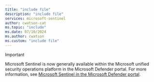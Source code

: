 ```yaml
---
title: "include file" 
description: "include file" 
services: microsoft-sentinel
author: cwatson-cat
ms.topic: "include"
ms.date: 07/10/2024
ms.author: cwatson
ms.custom: "include file"
---
```


> [!IMPORTANT]
> Microsoft Sentinel is now generally available within the Microsoft unified security operations platform in the Microsoft Defender portal. For more information, see [Microsoft Sentinel in the Microsoft Defender portal](../microsoft-sentinel-defender-portal.md).
